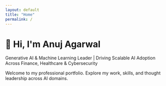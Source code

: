 ```yaml
---
layout: default
title: "Home"
permalink: /
---
```

# 👋 Hi, I'm Anuj Agarwal  
Generative AI & Machine Learning Leader | Driving Scalable AI Adoption Across Finance, Healthcare & Cybersecurity  

Welcome to my professional portfolio. Explore my work, skills, and thought leadership across AI domains.

